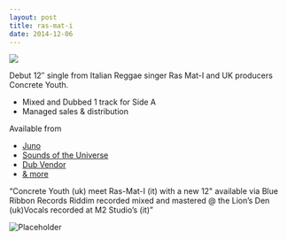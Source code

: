 ```yaml
---
layout: post
title: ras-mat-i
date: 2014-12-06
---
```




<img src="{{site.baseurl}}/assets/images/music/ras_mat_i/title.jpg">

Debut 12″ single from Italian Reggae singer Ras Mat-I and UK producers Concrete Youth.

* Mixed and Dubbed 1 track for Side A 
* Managed sales & distribution

Available from

* [Juno](https://www.juno.co.uk/products/concrete-youth-ras-i-am-the-rastaman/639941-01/)
* [Sounds of the Universe](https://soundsoftheuniverse.com/product/concrete-youth-ras-mat-i-i-am-the-rastaman)
* [Dub Vendor](https://www.dubvendor.co.uk/concrete-youth--ras-mat-i---i-am-the-rastaman-dub--evening-in-glacis--dub-blue-ribbon-records-uk-12-26690-p.asp)
* [& more](https://www.discogs.com/Concrete-Youth-Ras-Mat-I-I-Am-The-Rastaman/release/5518101)

“Concrete Youth (uk) meet Ras-Mat-I (it) with a new 12" available via Blue Ribbon Records Riddim recorded mixed and mastered @ the Lion’s Den (uk)Vocals recorded at M2 Studio’s (it)”

![Placeholder]({{site.url}}/assets/images/music/ras_mat_i/img2.jpg "Large Example Image")
